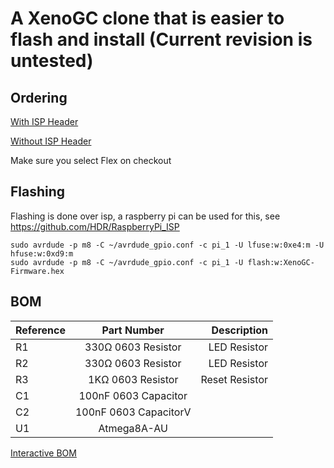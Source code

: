 # A XenoGC clone that is easier to flash and install (Current revision is untested)

## Ordering

[With ISP Header](https://oshpark.com/shared_projects/uoXTTZRa)

[Without ISP Header](https://oshpark.com/shared_projects/8Vf3wffB)

Make sure you select Flex on checkout

## Flashing

Flashing is done over isp, a raspberry pi can be used for this, see https://github.com/HDR/RaspberryPi_ISP

```
sudo avrdude -p m8 -C ~/avrdude_gpio.conf -c pi_1 -U lfuse:w:0xe4:m -U hfuse:w:0xd9:m
sudo avrdude -p m8 -C ~/avrdude_gpio.conf -c pi_1 -U flash:w:XenoGC-Firmware.hex
```

## BOM

| Reference        | Part Number           | Description  |
| ------------- |:-------------:| -----:|
| R1 | 330Ω 0603 Resistor | LED Resistor |
| R2 | 330Ω 0603 Resistor | LED Resistor |
| R3 | 1KΩ 0603 Resistor | Reset Resistor |
| C1 | 100nF 0603 Capacitor |  |
| C2 | 100nF 0603 CapacitorV |  |
| U1 | Atmega8A-AU |  |

[Interactive BOM](http://MartinRefseth.com/ibom/XenoGC)
